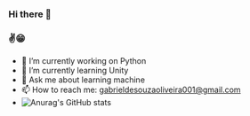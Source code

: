 ### Hi there 👋

### ✌😁

- 🔭 I’m currently working on Python
- 🌱 I’m currently learning Unity
- 💬 Ask me about learning machine
- 📫 How to reach me: gabrieldesouzaoliveira001@gmail.com
- ![Anurag's GitHub stats](https://github-readme-stats.vercel.app/api?username=GabrieldeSouzaOliveira&show_icons=true&theme=merko)

